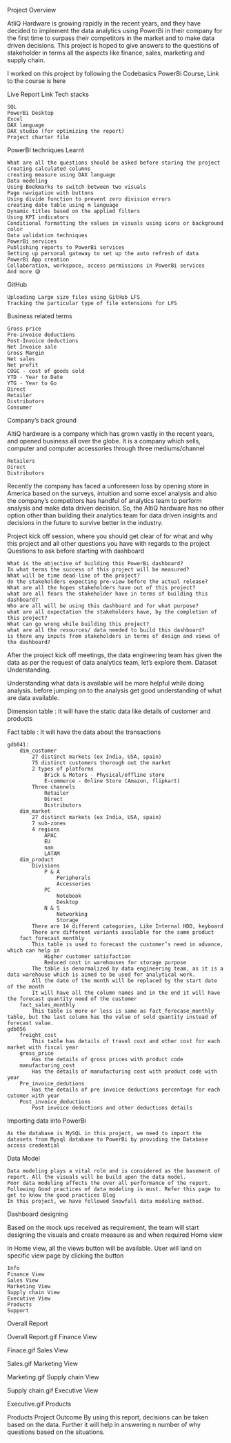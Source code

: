 Project Overview

AtliQ Hardware is growing rapidly in the recent years, and they have decided to implement the data analytics using PowerBi in their company for the first time to surpass their competitors in the market and to make data driven decisions. This project is hoped to give answers to the questions of stakeholder in terms all the aspects like finance, sales, marketing and supply chain.

I worked on this project by following the Codebasics PowerBi Course, Link to the course is here

Live Report Link
Tech stacks

    SQL
    PowerBi Desktop
    Excel
    DAX language
    DAX studio (for optimizing the report)
    Project charter file

PowerBI techniques Learnt

    What are all the questions should be asked before staring the project
    Creating calculated columns
    creating measure using DAX language
    Data modeling
    Using Bookmarks to switch between two visuals
    Page navigation with buttons
    Using divide function to prevent zero division errors
    creating date table using m language
    Dynamic titles based on the applied filters
    Using KPI indicators
    Conditional formatting the values in visuals using icons or background color
    Data validation techniques
    PowerBi services
    Publishing reports to PowerBi services
    Setting up personal gateway to set up the auto refresh of data
    PowerBi App creation
    Collaboration, workspace, access permissions in PowerBi services
    And more 😅

GitHub

    Uploading Large size files using GitHub LFS
    Tracking the particular type of file extensions for LFS

Business related terms

    Gross price
    Pre-invoice deductions
    Post-Invoice deductions
    Net Invoice sale
    Gross Margin
    Net sales
    Net profit
    COGC - cost of goods sold
    YTD - Year to Date
    YTG - Year to Go
    Direct
    Retailer
    Distributors
    Consumer

Company’s back ground

AltiQ hardware is a company which has grown vastly in the recent years, and opened business all over the globe. It is a company which sells, computer and computer accessories through three mediums/channel

    Retailers
    Direct
    Distributors

Recently the company has faced a unforeseen loss by opening store in America based on the surveys, intuition and some excel analysis and also the company’s competitors has handful of analytics team to perform analysis and make data driven decision. So, the AltiQ hardware has no other option other than building their analytics team for data driven insights and decisions in the future to survive better in the industry.

Project kick off session, where you should get clear of for what and why this project and all other questions you have with regards to the project
Questions to ask before starting with dashboard

    What is the objective of building this PowerBi dashboard?
    In what terms the success of this project will be measured?
    What will be time dead-line of the project?
    do the stakeholders expecting pre-view before the actual release?
    What are all the hopes stakeholders have out of this project?
    what are all fears the stakeholder have in terms of building this dashboard?
    Who are all will be using this dashboard and for what purpose?
    what are all expectation the stakeholders have, by the completion of this project?
    What can go wrong while building this project?
    what are all the resources/ data needed to build this dashboard?
    is there any inputs from stakeholders in terms of design and views of the dashboard?

After the project kick off meetings, the data engineering team has given the data as per the request of data analytics team, let’s explore them.
Dataset Understanding.

Understanding what data is available will be more helpful while doing analysis. before jumping on to the analysis get good understanding of what are data available.

Dimension table : It will have the static data like details of customer and products

Fact table : It will have the data about the transactions

    gdb041:
        dim_customer
            27 distinct markets (ex India, USA, spain)
            75 distinct customers thorough out the market
            2 types of platforms
                Brick & Motors - Physical/offline store
                E-commerce - Online Store (Amazon, flipkart)
            Three channels
                Retailer
                Direct
                Distributors
        dim_market
            27 distinct markets (ex India, USA, spain)
            7 sub-zones
            4 regions
                APAC
                EU
                nan
                LATAM
        dim_product
            Divisions
                P & A
                    Peripherals
                    Accessories
                PC
                    Notebook
                    Desktop
                N & S
                    Networking
                    Storage
            There are 14 different categories, Like Internal HDD, keyboard
            There are different variants available for the same product
        fact_forecast_monthly
            This table is used to forecast the customer’s need in advance, which can help in
                Higher customer satisfaction
                Reduced cost in warehouses for storage purpose
            The table is denormalized by data engineering team, as it is a data warehouse which is aimed to be used for analytical work.
            All the date of the month will be replaced by the start date of the month
            It will have all the column names and in the end it will have the forecast quantity need of the customer
        fact_sales_monthly
            This table is more or less is same as fact_forecase_monthly table, but the last column has the value of sold quantity instead of forecast value.
    gdb056
        freight_cost
            This table has details of travel cost and other cost for each market with fiscal year
        gross_price
            Has the details of gross prices with product code
        manufacturing_cost
            Has the details of manufacturing cost with product code with year
        Pre_invoice_dedutions
            Has the details of pre invoice deductions percentage for each cutomer with year
        Post_invoice_deductions
            Post invoice deductions and other deductions details

Importing data into PowerBi

    As the database is MySQL in this project, we need to import the datasets from Mysql database to PowerBi by providing the Database access credential

Data Model

    Data modeling plays a vital role and is considered as the basement of report. All the visuals will be build upon the data model.
    Poor data modeling affects the over all performance of the report.
    Following Good practices of data modeling is must. Refer this page to get to know the good practices Blog
    In this project, we have followed Snowfall data modeling method.

Dashboard designing

Based on the mock ups received as requirement, the team will start designing the visuals and create measure as and when required
Home view

In Home view, all the views button will be available. User will land on specific view page by clicking the button

    Info
    Finance View
    Sales View
    Marketing View
    Supply chain View
    Executive View
    Products
    Support

Overall Report

Overall Report.gif
Finance View

Finace.gif
Sales View

Sales.gif
Marketing View

Marketing.gif
Supply chain View

Supply chain.gif
Executive View

Executive.gif
Products

Products
Project Outcome
By using this report, decisions can be taken based on the data. Further it will help in answering n number of why questions based on the situations.
